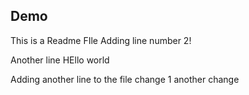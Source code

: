 ## Demo

This is a Readme FIle
Adding line number 2!

Another line
HEllo world

Adding another line to the file
change 1
another change
